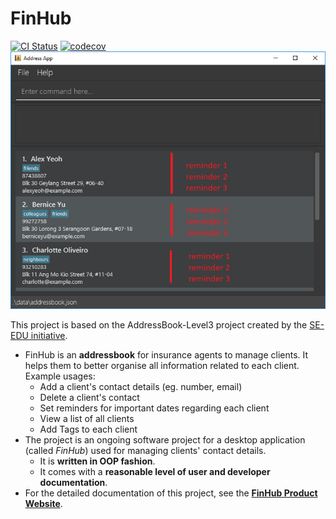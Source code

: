 # FinHub

[![CI Status](https://github.com/se-edu/addressbook-level3/workflows/Java%20CI/badge.svg)](https://github.com/se-edu/addressbook-level3/actions)
[![codecov](https://codecov.io/gh/AY2526S1-CS2103T-F09-1/tp/graph/badge.svg?token=61HUZMYGX7)](https://codecov.io/gh/AY2526S1-CS2103T-F09-1/tp)
![Ui](docs/images/Ui.png)

This project is based on the AddressBook-Level3 project created by the [SE-EDU initiative](https://se-education.org).

* FinHub is an **addressbook** for insurance agents to manage clients. It helps them to better organise all information related to each client. <br>
  Example usages:
  * Add a client's contact details (eg. number, email)
  * Delete a client's contact 
  * Set reminders for important dates regarding each client
  * View a list of all clients
  * Add Tags to each client 
* The project is an ongoing software project for a desktop application (called _FinHub_) used for managing clients' contact details.
  * It is **written in OOP fashion**.
  * It comes with a **reasonable level of user and developer documentation**.
* For the detailed documentation of this project, see the **[FinHub Product Website](https://ay2526s1-cs2103t-f09-1.github.io/tp/index.html)**.
